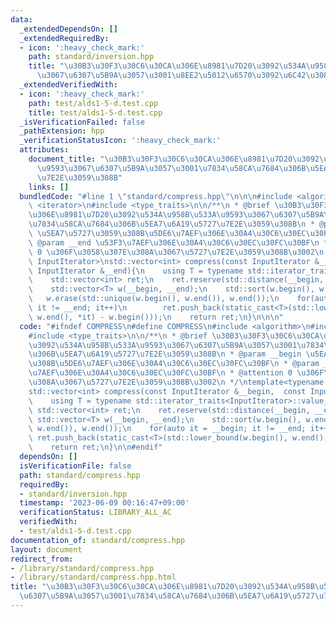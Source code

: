 ```yaml
---
data:
  _extendedDependsOn: []
  _extendedRequiredBy:
  - icon: ':heavy_check_mark:'
    path: standard/inversion.hpp
    title: "\u30B3\u30F3\u30C6\u30CA\u306E\u8981\u7D20\u3092\u534A\u958B\u533A\u9593\
      \u3067\u6307\u5B9A\u3057\u3001\u8EE2\u5012\u6570\u3092\u6C42\u3081\u308B"
  _extendedVerifiedWith:
  - icon: ':heavy_check_mark:'
    path: test/alds1-5-d.test.cpp
    title: test/alds1-5-d.test.cpp
  _isVerificationFailed: false
  _pathExtension: hpp
  _verificationStatusIcon: ':heavy_check_mark:'
  attributes:
    document_title: "\u30B3\u30F3\u30C6\u30CA\u306E\u8981\u7D20\u3092\u534A\u958B\u533A\
      \u9593\u3067\u6307\u5B9A\u3057\u3001\u7834\u58CA\u7684\u306B\u5EA7\u6A19\u5727\
      \u7E2E\u3059\u308B"
    links: []
  bundledCode: "#line 1 \"standard/compress.hpp\"\n\n\n#include <algorithm>\n#include\
    \ <iterator>\n#include <type_traits>\n\n/**\n * @brief \u30B3\u30F3\u30C6\u30CA\
    \u306E\u8981\u7D20\u3092\u534A\u958B\u533A\u9593\u3067\u6307\u5B9A\u3057\u3001\
    \u7834\u58CA\u7684\u306B\u5EA7\u6A19\u5727\u7E2E\u3059\u308B\n * @param __begin\
    \ \u5EA7\u5727\u3059\u308B\u5DE6\u7AEF\u306E\u30A4\u30C6\u30EC\u30FC\u30BF\n *\
    \ @param __end \u53F3\u7AEF\u306E\u30A4\u30C6\u30EC\u30FC\u30BF\n * @attention\
    \ 0 \u306F\u3058\u307E\u308A\u3067\u5727\u7E2E\u3059\u308B\u3002\n */\ntemplate<typename\
    \ InputIterator>\nstd::vector<int> compress(const InputIterator &__begin,  const\
    \ InputIterator &__end){\n    using T = typename std::iterator_traits<InputIterator>::value_type;\n\
    \    std::vector<int> ret;\n    ret.reserve(std::distance(__begin, __end));\n\
    \    std::vector<T> w(__begin, __end);\n    std::sort(w.begin(), w.end());\n \
    \   w.erase(std::unique(w.begin(), w.end()), w.end());\n    for(auto it = __begin;\
    \ it != __end; it++)\n        ret.push_back(static_cast<T>(std::lower_bound(w.begin(),\
    \ w.end(), *it) - w.begin()));\n    return ret;\n}\n\n\n"
  code: "#ifndef COMPRESS\n#define COMPRESS\n#include <algorithm>\n#include <iterator>\n\
    #include <type_traits>\n\n/**\n * @brief \u30B3\u30F3\u30C6\u30CA\u306E\u8981\u7D20\
    \u3092\u534A\u958B\u533A\u9593\u3067\u6307\u5B9A\u3057\u3001\u7834\u58CA\u7684\
    \u306B\u5EA7\u6A19\u5727\u7E2E\u3059\u308B\n * @param __begin \u5EA7\u5727\u3059\
    \u308B\u5DE6\u7AEF\u306E\u30A4\u30C6\u30EC\u30FC\u30BF\n * @param __end \u53F3\
    \u7AEF\u306E\u30A4\u30C6\u30EC\u30FC\u30BF\n * @attention 0 \u306F\u3058\u307E\
    \u308A\u3067\u5727\u7E2E\u3059\u308B\u3002\n */\ntemplate<typename InputIterator>\n\
    std::vector<int> compress(const InputIterator &__begin,  const InputIterator &__end){\n\
    \    using T = typename std::iterator_traits<InputIterator>::value_type;\n   \
    \ std::vector<int> ret;\n    ret.reserve(std::distance(__begin, __end));\n   \
    \ std::vector<T> w(__begin, __end);\n    std::sort(w.begin(), w.end());\n    w.erase(std::unique(w.begin(),\
    \ w.end()), w.end());\n    for(auto it = __begin; it != __end; it++)\n       \
    \ ret.push_back(static_cast<T>(std::lower_bound(w.begin(), w.end(), *it) - w.begin()));\n\
    \    return ret;\n}\n\n#endif"
  dependsOn: []
  isVerificationFile: false
  path: standard/compress.hpp
  requiredBy:
  - standard/inversion.hpp
  timestamp: '2023-06-09 00:16:47+09:00'
  verificationStatus: LIBRARY_ALL_AC
  verifiedWith:
  - test/alds1-5-d.test.cpp
documentation_of: standard/compress.hpp
layout: document
redirect_from:
- /library/standard/compress.hpp
- /library/standard/compress.hpp.html
title: "\u30B3\u30F3\u30C6\u30CA\u306E\u8981\u7D20\u3092\u534A\u958B\u533A\u9593\u3067\
  \u6307\u5B9A\u3057\u3001\u7834\u58CA\u7684\u306B\u5EA7\u6A19\u5727\u7E2E\u3059\u308B"
---
```

